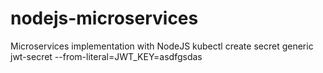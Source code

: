 # nodejs-microservices
Microservices implementation with NodeJS
kubectl create secret generic jwt-secret --from-literal=JWT_KEY=asdfgsdas